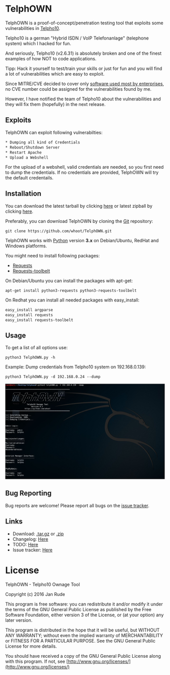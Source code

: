 TelphOWN
========

TelphOWN is a proof-of-concept/penetration testing tool that exploits some vulnerabilities in [Telpho10](http://www.telpho.de).

Telpho10 is a german "Hybrid ISDN / VoIP Telefonanlage" (telephone system) which I hacked for fun.

And seriously, Telpho10 (v2.6.31) is absolutely broken and one of the finest examples of how NOT to code applications.

Tipp:
	Hack it yourself to test/train your skills or just for fun and you will find a lot of vulnerabilities which are easy to exploit.

Since MITRE/CVE decided to cover only [software used most by enterprises](https://cve.mitre.org/cve/data_sources_product_coverage.html),
no CVE number could be assigned for the vulnerabilities found by me.

However, I have notified the team of Telpho10 about the vulnerabilities and they will fix them (hopefully) in the next release.

Exploits
----

TelphOWN can exploit following vulnerabilties:

	* Dumping all kind of Credentials
	* Reboot/Shutdown Server
	* Restart Apache
	* Upload a Webshell

For the upload of a webshell, valid credentials are needed, so you first need to dump the credentials.
If no credentials are provided, TelphOWN will try the default credentails.

Installation
----

You can download the latest tarball by clicking [here](https://github.com/whoot/TelphOWN/tarball/master) or latest zipball by clicking [here](https://github.com/whoot/TelphOWN/zipball/master).

Preferably, you can download TelphOWN by cloning the [Git](https://github.com/whoot/TelphOWN) repository:

    git clone https://github.com/whoot/TelphOWN.git

TelphOWN works with [Python](http://www.python.org/download/) version **3.x** on Debian/Ubuntu, RedHat and Windows platforms.

You might need to install following packages:

* [Requests](https://pypi.python.org/pypi/requests/)
* [Requests-toolbelt](https://pypi.python.org/pypi/requests-toolbelt)

On Debian/Ubuntu you can install the packages with apt-get:

	apt-get install python3-requests python3-requests-toolbelt

On Redhat you can install all needed packages with easy_install:

	easy_install argparse
	easy_install requests
	easy_install requests-toolbelt

Usage
----

To get a list of all options use:

    python3 TelphOWN.py -h

Example:
Dump credentials from Telpho10 system on 192.168.0.139:

	python3 TelphOWN.py -d 192.168.0.24 --dump
	
![ScreenShot](/doc/Screenshot.jpg)

Bug Reporting
----
Bug reports are welcome! Please report all bugs on the [issue tracker](https://github.com/whoot/TelphOWN/issues).

Links
----

* Download: [.tar.gz](https://github.com/whoot/TelphOWN/tarball/master) or [.zip](https://github.com/whoot/TelphOWN/archive/master.zip)
* Changelog: [Here](https://github.com/whoot/TelphOWN/blob/master/doc/CHANGELOG.md)
* TODO: [Here](https://github.com/whoot/TelphOWN/blob/master/doc/TODO.md)
* Issue tracker: [Here](https://github.com/whoot/TelphOWN/issues)

# License

TelphOWN - Telpho10 Ownage Tool

Copyright (c) 2016 Jan Rude

This program is free software: you can redistribute it and/or modify
it under the terms of the GNU General Public License as published by
the Free Software Foundation, either version 3 of the License, or
(at your option) any later version.

This program is distributed in the hope that it will be useful,
but WITHOUT ANY WARRANTY; without even the implied warranty of
MERCHANTABILITY or FITNESS FOR A PARTICULAR PURPOSE.  See the
GNU General Public License for more details.

You should have received a copy of the GNU General Public License
along with this program.  If not, see [http://www.gnu.org/licenses/](http://www.gnu.org/licenses/)